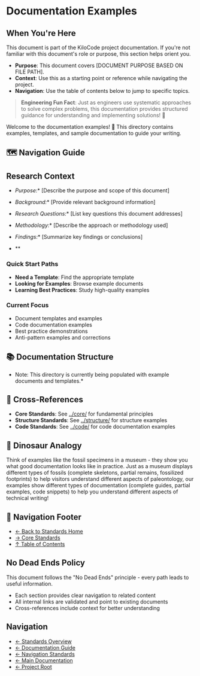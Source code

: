 # Documentation Examples

## When You're Here

This document is part of the KiloCode project documentation. If you're not familiar with this document's role or purpose, this section helps orient you.

- **Purpose**: This document covers \[DOCUMENT PURPOSE BASED ON FILE PATH].
- **Context**: Use this as a starting point or reference while navigating the project.
- **Navigation**: Use the table of contents below to jump to specific topics.

> **Engineering Fun Fact**: Just as engineers use systematic approaches to solve complex problems, this documentation provides structured guidance for understanding and implementing solutions! 🔧

Welcome to the documentation examples! 📖 This directory contains examples, templates, and sample
documentation to guide your writing.

## 🗺️ Navigation Guide

## Research Context

- *Purpose:** \[Describe the purpose and scope of this document]

- *Background:** \[Provide relevant background information]

- *Research Questions:** \[List key questions this document addresses]

- *Methodology:** \[Describe the approach or methodology used]

- *Findings:** \[Summarize key findings or conclusions]

- **

### Quick Start Paths

- **Need a Template**: Find the appropriate template
- **Looking for Examples**: Browse example documents
- **Learning Best Practices**: Study high-quality examples

### Current Focus
- Document templates and examples
- Code documentation examples
- Best practice demonstrations
- Anti-pattern examples and corrections

## 📚 Documentation Structure

- Note: This directory is currently being populated with example documents and templates.*

## 🔗 Cross-References

- **Core Standards**: See [../core/](../core/) for fundamental principles
- **Structure Standards**: See [../structure/](../structure/) for structure examples
- **Code Standards**: See [../code/](../code/) for code documentation examples

## 🦕 Dinosaur Analogy

Think of examples like the fossil specimens in a museum - they show you what good documentation
looks like in practice. Just as a museum displays different types of fossils (complete skeletons,
partial remains, fossilized footprints) to help visitors understand different aspects of
paleontology, our examples show different types of documentation (complete guides, partial examples,
code snippets) to help you understand different aspects of technical writing!

## 🧭 Navigation Footer
- [← Back to Standards Home](../../../README.md)
- [→ Core Standards](../core/README.md)
- [↑ Table of Contents](../../../README.md)

## No Dead Ends Policy

This document follows the "No Dead Ends" principle - every path leads to useful information.
- Each section provides clear navigation to related content
- All internal links are validated and point to existing documents
- Cross-references include context for better understanding

## Navigation

- [← Standards Overview](README.md)
- [← Documentation Guide](DOCUMENTATION_GUIDE.md)
- [← Navigation Standards](navigation/README.md)
- [← Main Documentation](../README.md)
- [← Project Root](../../README.md)
